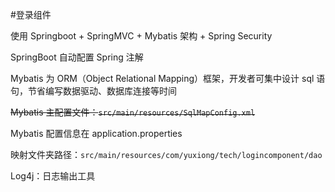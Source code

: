 #登录组件

使用 Springboot + SpringMVC + Mybatis 架构 + Spring Security

SpringBoot 自动配置 Spring 注解

Mybatis 为 ORM（Object Relational Mapping）框架，开发者可集中设计 sql 语句，节省编写数据驱动、数据库连接等时间

~~Mybatis 主配置文件：`src/main/resources/SqlMapConfig.xml`~~

Mybatis 配置信息在 application.properties

映射文件夹路径：`src/main/resources/com/yuxiong/tech/logincomponent/dao`

Log4j：日志输出工具

